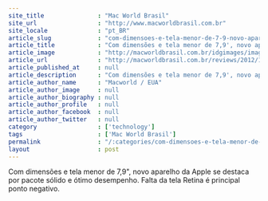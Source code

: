 ```yaml
---
site_title               : "Mac World Brasil"
site_url                 : "http://www.macworldbrasil.com.br"
site_locale              : "pt_BR"
article_slug             : "com-dimensoes-e-tela-menor-de-7-9-novo-aparelho-da-apple-se-destaca-por-pacote-solido-e-otimo-desempenho-falta-da-tela-retina-e-principal-ponto-negativo"
article_title            : "Com dimensões e tela menor de 7,9', novo aparelho da Apple se destaca por pacote sólido e ótimo desempenho. Falta da tela Retina é principal ponto negativo."
article_image            : "http://macworldbrasil.com.br/idgimages/imagefolder.2012-10-01.8063199394/ipadmini_435.jpg"
article_url              : "http://macworldbrasil.com.br/reviews/2012/11/09/review-ipad-mini-entrega-experiencia-completa-de-tablet/"
article_published_at     : null
article_description      : "Com dimensões e tela menor de 7,9', novo aparelho da Apple se destaca por pacote sólido e ótimo desempenho. Falta da tela Retina é principal ponto negativo."
article_author_name      : "Macworld / EUA"
article_author_image     : null
article_author_biography : null
article_author_profile   : null
article_author_facebook  : null
article_author_twitter   : null
category                 : ['technology']
tags                     : ['Mac World Brasil']
permalink                : "/:categories/com-dimensoes-e-tela-menor-de-7-9-novo-aparelho-da-apple-se-destaca-por-pacote-solido-e-otimo-desempenho-falta-da-tela-retina-e-principal-ponto-negativo/"
layout                   : post
---
```


Com dimensões e tela menor de 7,9", novo aparelho da Apple se destaca por pacote sólido e ótimo desempenho. Falta da tela Retina é principal ponto negativo.
